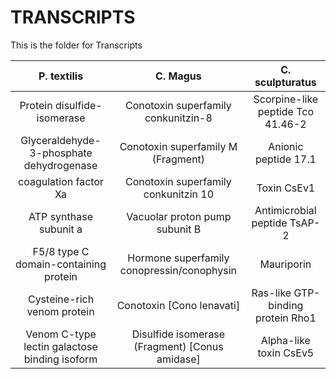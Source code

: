 # TRANSCRIPTS
This is the folder for Transcripts



| P. textilis | C.  Magus|C. sculpturatus|
|:---:|:---:|:---:|
|Protein disulfide-isomerase|Conotoxin superfamily conkunitzin-8|Scorpine-like peptide Tco 41.46-2|
|Glyceraldehyde-3-phosphate dehydrogenase|Conotoxin superfamily M (Fragment) |Anionic peptide 17.1|
|coagulation factor Xa|Conotoxin superfamily conkunitzin 10|Toxin CsEv1|
|ATP synthase subunit a|Vacuolar proton pump subunit B|Antimicrobial peptide TsAP-2|
|F5/8 type C domain-containing protein|Hormone superfamily conopressin/conophysin|Mauriporin|
|Cysteine-rich venom protein|Conotoxin [Cono lenavati]|Ras-like GTP-binding protein Rho1|
|Venom C-type lectin galactose binding isoform|Disulfide isomerase (Fragment) [Conus amidase]|Alpha-like toxin CsEv5|
